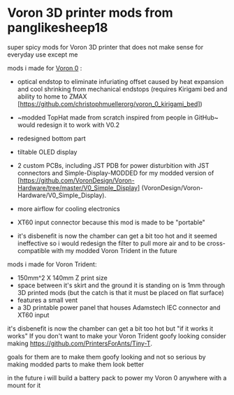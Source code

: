 # Voron 3D printer mods from panglikesheep18

super spicy mods for Voron 3D printer that does not make sense for everyday use except me

mods i made for [Voron 0](./Voron%200) :

- optical endstop to eliminate infuriating offset caused by heat expansion and cool shrinking from mechanical endstops (requires Kirigami bed and ability to home to ZMAX [https://github.com/christophmuellerorg/voron_0_kirigami_bed])

- ~modded TopHat made from scratch inspired from people in GitHub~ would redesign it to work with V0.2
- redesigned bottom part
- tiltable OLED display
- 2 custom PCBs, including JST PDB for power disturbition with JST connectors and Simple-Display-MODDED for my modded version of [https://github.com/VoronDesign/Voron-Hardware/tree/master/V0_Simple_Display] (VoronDesign/Voron-Hardware/V0_Simple_Display).
- more airflow for cooling electronics
- XT60 input connector because this mod is made to be "portable"

- it's disbenefit is now the chamber can get a bit too hot and it seemed ineffective so i would redesign the filter to pull more air and to be cross-compatible with my modded Voron Trident in the future


mods i made for Voron Trident:
- 150mm^2 X 140mm Z print size
- space between it's skirt and the ground it is standing on is 1mm through 3D printed mods (but the catch is that it must be placed on flat surface)
- features a small vent
- a 3D printable power panel that houses Adamstech IEC connector and XT60 input <!--(can be limited to 1 input to not make people say "hol'up" with the flippy thing)-->

it's disbenefit is now the chamber can get a bit too hot but "if it works it works"
If you don't want to make your Voron Trident goofy looking consider making https://github.com/PrintersForAnts/Tiny-T. 

goals for them are to make them goofy looking and not so serious by making modded parts to make them look better

in the future i will build a battery pack to power my Voron 0 anywhere with a mount for it
